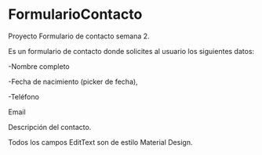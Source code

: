 # FormularioContacto
Proyecto Formulario de contacto semana 2.

Es un formulario de contacto donde solicites al usuario los siguientes datos:

-Nombre completo

-Fecha de nacimiento (picker de fecha),

-Teléfono

Email

Descripción del contacto.

Todos los campos EditText son de estilo Material Design.
